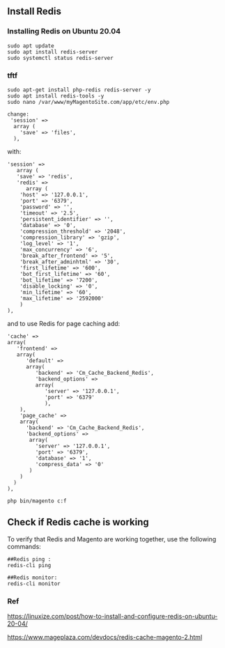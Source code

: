 


## Install  Redis  


### Installing Redis on Ubuntu 20.04

	sudo apt update
	sudo apt install redis-server
	sudo systemctl status redis-server





### tftf
 
	sudo apt-get install php-redis redis-server -y
	sudo apt install redis-tools -y
	sudo nano /var/www/myMagentoSite.com/app/etc/env.php
 
```
change:
 'session' =>
  array (
    'save' => 'files',
  ),
 ```
with:
```
'session' => 
   array (
   'save' => 'redis',
   'redis' => 
      array (
	'host' => '127.0.0.1',
	'port' => '6379',
	'password' => '',
	'timeout' => '2.5',
	'persistent_identifier' => '',
	'database' => '0',
	'compression_threshold' => '2048',
	'compression_library' => 'gzip',
	'log_level' => '1',
	'max_concurrency' => '6',
	'break_after_frontend' => '5',
	'break_after_adminhtml' => '30',
	'first_lifetime' => '600',
	'bot_first_lifetime' => '60',
	'bot_lifetime' => '7200',
	'disable_locking' => '0',
	'min_lifetime' => '60',
	'max_lifetime' => '2592000'
    )
),
```
and to use Redis for page caching add:
```
'cache' =>
array(
   'frontend' =>
   array(
      'default' =>
      array(
         'backend' => 'Cm_Cache_Backend_Redis',
         'backend_options' =>
         array(
            'server' => '127.0.0.1',
            'port' => '6379'
            ),
    ),
    'page_cache' =>
    array(
      'backend' => 'Cm_Cache_Backend_Redis',
      'backend_options' =>
       array(
         'server' => '127.0.0.1',
         'port' => '6379',
         'database' => '1',
         'compress_data' => '0'
       )
    )
  )
),
``` 


 
    php bin/magento c:f
    
 ## Check if Redis cache is working
 
To verify that Redis and Magento are working together, use the following commands:

	##Redis ping : 
	redis-cli ping 

	##Redis monitor: 
	redis-cli monitor
 
 
 ### Ref
 
 https://linuxize.com/post/how-to-install-and-configure-redis-on-ubuntu-20-04/
 
 https://www.mageplaza.com/devdocs/redis-cache-magento-2.html
